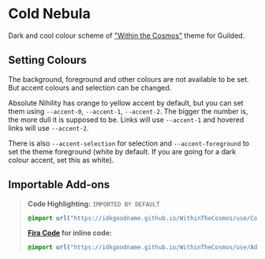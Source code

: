 # Cold Nebula

Dark and cool colour scheme of ["Within the Cosmos"](https://github.com/IdkGoodName/WithinTheCosmos) theme for Guilded.

## Setting Colours

The background, foreground and other colours are not available to be set. But accent colours and selection can be changed.

Absolute Nihility has orange to yellow accent by default, but you can set them using `--accent-0`, `--accent-1`, `--accent-2`. The bigger the number is, the more dull it is supposed to be. Links will use `--accent-1` and hovered links will use `--accent-2`.

There is also `--accent-selection` for selection and `--accent-foreground` to set the theme foreground (white by default. If you are going for a dark colour accent, set this as white).

## Importable Add-ons

> **Code Highlighting:** `IMPORTED BY DEFAULT`
> ```css
> @import url("https://idkgoodname.github.io/WithinTheCosmos/use/ColdNebula/guilded-code.css");
> ```
> **[Fira Code](https://github.com/tonsky/FiraCode) for inline code:**
> ```css
> @import url("https://idkgoodname.github.io/WithinTheCosmos/use/Addons/guilded-firacode.css");
> ```
